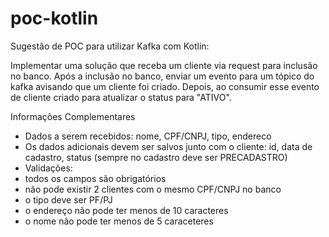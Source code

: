 # poc-kotlin
Sugestão de POC para utilizar Kafka com Kotlin:



Implementar uma solução que receba um cliente via request para inclusão no banco.
Após a inclusão no banco, enviar um evento para um tópico do kafka avisando que um cliente foi criado.
Depois, ao consumir esse evento de cliente criado para atualizar o status para "ATIVO".



Informações Complementares
- Dados a serem recebidos: nome, CPF/CNPJ, tipo, endereco
- Os dados adicionais devem ser salvos junto com o cliente: id, data de cadastro, status (sempre no cadastro deve ser PRECADASTRO)
- Validações:
- todos os campos são obrigatórios
- não pode existir 2 clientes com o mesmo CPF/CNPJ no banco
- o tipo deve ser PF/PJ
- o endereço não pode ter menos de 10 caracteres
- o nome não pode ter menos de 5 caraceteres
